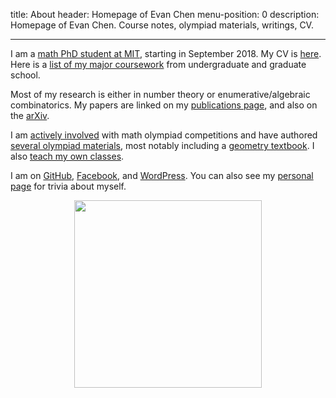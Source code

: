 title: About
header: Homepage of Evan Chen
menu-position: 0
description: Homepage of Evan Chen. Course notes, olympiad materials, writings, CV.

---

I am a [math PhD student at MIT](http://math.mit.edu/directory/profile.php?pid=2106),
starting in September 2018.
My CV is [here](upload/public-CV.pdf).
Here is a [list of my major coursework](upload/math-coursework.pdf)
from undergraduate and graduate school.

Most of my research is either in number theory
or enumerative/algebraic combinatorics.
My papers are linked on my [publications page](publications.html),
and also on the [arXiv](https://arxiv.org/a/chen_e_2.html).

I am [actively involved](volunteer.html) with math olympiad competitions
and have authored [several olympiad materials](olympiad.html),
most notably including a [geometry textbook](geombook.html).
I also [teach my own classes](otis.html).

I am on [GitHub](https://github.com/vEnhance/),
[Facebook](facebook.com/evanchenmath/),
and [WordPress](https://usamo.wordpress.com).
You can also see my [personal page](personal.html) for trivia about myself.

<center>
<img src="static/home-art.png" width="300" />
</center>
